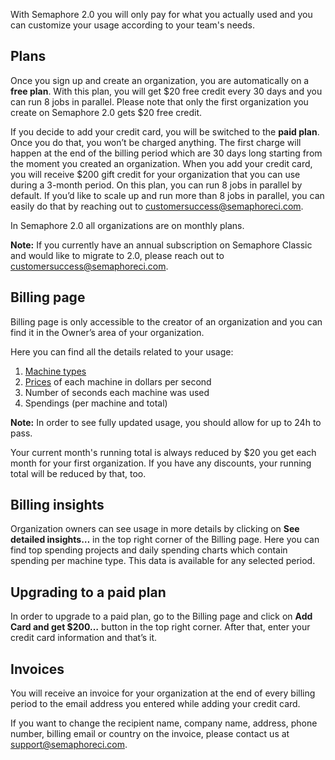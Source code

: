 With Semaphore 2.0 you will only pay for what you actually used and you can customize your usage according to your team's needs.

## Plans

Once you sign up and create an organization, you are automatically on a **free plan**. With this plan, you will get $20 free credit every 30 days and you can run 8 jobs in parallel. Please note that only the first organization you create on Semaphore 2.0 gets $20 free credit.

If you decide to add your credit card, you will be switched to the **paid plan**. Once you do that, you won’t be charged anything. The first charge will happen at the end of the billing period which are 30 days long starting from the moment you created an organization. When you add your credit card, you will receive $200 gift credit for your organization that you can use during a 3-month period.
On this plan, you can run 8 jobs in parallel by default. If you’d like to scale up and run more than 8 jobs in parallel, you can easily do that by reaching out to [customersuccess@semaphoreci.com](mailto:customersuccess@semaphoreci.com).

In Semaphore 2.0 all organizations are on monthly plans.

**Note:** If you currently have an annual subscription on Semaphore Classic and would like to migrate to 2.0, please reach out to [customersuccess@semaphoreci.com](mailto:customersuccess@semaphoreci.com).

## Billing page

Billing page is only accessible to the creator of an organization and you can find it in the Owner’s area of your organization.

Here you can find all the details related to your usage:

1. [Machine types](https://docs.semaphoreci.com/article/20-machine-types)
2. [Prices](https://semaphoreci.com/pricing) of each machine in dollars per second
3. Number of seconds each machine was used
4. Spendings (per machine and total)

**Note:** In order to see fully updated usage, you should allow for up to 24h to pass.

Your current month's running total is always reduced by $20 you get each month for your first organization. If you have any discounts, your running total will be reduced by that, too.

## Billing insights

Organization owners can see usage in more details by clicking on **See detailed insights…** in the top right corner of the Billing page. Here you can find top spending projects and daily spending charts which contain spending per machine type.
This data is available for any selected period.

## Upgrading to a paid plan

In order to upgrade to a paid plan, go to the Billing page and click on **Add Card and get $200…** button in the top right corner. After that, enter your credit card information and that’s it.

## Invoices

You will receive an invoice for your organization at the end of every billing period to the email address you entered while adding your credit card.

If you want to change the recipient name, company name, address, phone number, billing email or country on the invoice, please contact us at [support@semaphoreci.com](mailto:support@semaphoreci.com).
